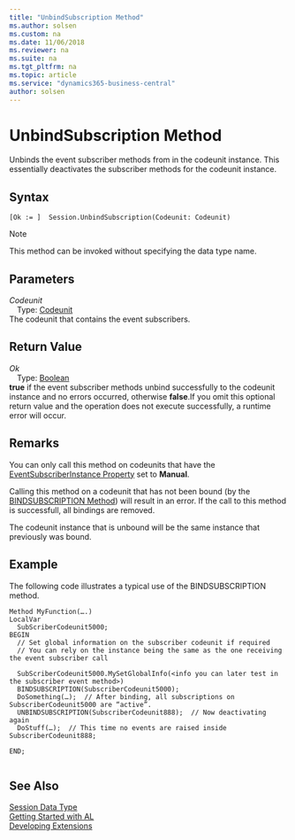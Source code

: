 ```yaml
---
title: "UnbindSubscription Method"
ms.author: solsen
ms.custom: na
ms.date: 11/06/2018
ms.reviewer: na
ms.suite: na
ms.tgt_pltfrm: na
ms.topic: article
ms.service: "dynamics365-business-central"
author: solsen
---
```

[//]: # (START>DO_NOT_EDIT)
[//]: # (IMPORTANT:Do not edit any of the content between here and the END>DO_NOT_EDIT.)
[//]: # (Any modifications should be made in the .xml files in the ModernDev repo.)
# UnbindSubscription Method
Unbinds the event subscriber methods from in the codeunit instance. This essentially deactivates the subscriber methods for the codeunit instance.

## Syntax
```
[Ok := ]  Session.UnbindSubscription(Codeunit: Codeunit)
```
> [!NOTE]  
> This method can be invoked without specifying the data type name.  
## Parameters
*Codeunit*  
&emsp;Type: [Codeunit](../codeunit/codeunit-data-type.md)  
The codeunit that contains the event subscribers.  


## Return Value
*Ok*  
&emsp;Type: [Boolean](../boolean/boolean-data-type.md)  
**true** if the event subscriber methods unbind successfully to the codeunit instance and no errors occurred, otherwise **false**.If you omit this optional return value and the operation does not execute successfully, a runtime error will occur.    


[//]: # (IMPORTANT: END>DO_NOT_EDIT)

## Remarks  
 You can only call this method on codeunits that have the [EventSubscriberInstance Property](../../properties/devenv-eventsubscriberinstance-property.md) set to **Manual**.  
  
 Calling this method on a codeunit that has not been bound \(by the [BINDSUBSCRIPTION Method](../../methods/devenv-bindsubscription-method.md)\) will result in an error. If the call to this method is successfull, all bindings are removed.  
  
 The codeunit instance that is unbound will be the same instance that previously was bound.  
  
## Example  
 The following code illustrates a typical use of the BINDSUBSCRIPTION method.  
  
```  
Method MyFunction(….)  
LocalVar  
  SubScriberCodeunit5000;  
BEGIN  
  // Set global information on the subscriber codeunit if required  
  // You can rely on the instance being the same as the one receiving the event subscriber call  
  
  SubScriberCodeunit5000.MySetGlobalInfo(<info you can later test in the subscriber event method>)  
  BINDSUBSCRIPTION(SubscriberCodeunit5000);  
  DoSomething(…);  // After binding, all subscriptions on SubscriberCodeunit5000 are “active”.  
  UNBINDSUBSCRIPTION(SubscriberCodeunit888);  // Now deactivating again  
  DoStuff(…);  // This time no events are raised inside SubscriberCodeunit888;  
  
END;  
  
```  

## See Also
[Session Data Type](session-data-type.md)  
[Getting Started with AL](../../devenv-get-started.md)  
[Developing Extensions](../../devenv-dev-overview.md)